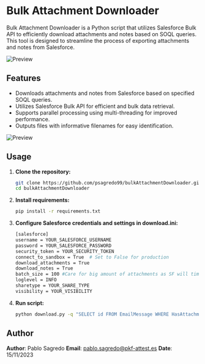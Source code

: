 # Bulk Attachment Downloader


Bulk Attachment Downloader is a Python script that utilizes Salesforce Bulk API to efficiently download attachments and notes based on SOQL queries. This tool is designed to streamline the process of exporting attachments and notes from Salesforce.

![Preview](https://github.com/psagredo99/bulkAttachmentDownloader/assets/72439144/e56c56fb-3987-4d1c-966e-015be401f0d3)

## Features

- Downloads attachments and notes from Salesforce based on specified SOQL queries.
- Utilizes Salesforce Bulk API for efficient and bulk data retrieval.
- Supports parallel processing using multi-threading for improved performance.
- Outputs files with informative filenames for easy identification.

![Preview](https://github.com/psagredo99/bulkAttachmentDownloader/assets/72439144/6cdba01b-4ed5-4d17-bf64-e657be20b452)

## Usage

1. **Clone the repository:**

   ```bash
   git clone https://github.com/psagredo99/bulkAttachmentDownloader.git
   cd bulkAttachmentDownloader
2. **Install requirements:**

   ```bash
   pip install -r requirements.txt
3. **Configure Salesforce credentials and settings in download.ini:**
   ```bash
   [salesforce]
   username = YOUR_SALESFORCE_USERNAME
   password = YOUR_SALESFORCE_PASSWORD
   security_token = YOUR_SECURITY_TOKEN
   connect_to_sandbox = True  # Set to False for production
   download_attachments = True
   download_notes = True
   batch_size = 100 #Care for big amount of attachments as SF will timeout F.E. 10k batch size
   loglevel = INFO
   sharetype = YOUR_SHARE_TYPE
   visibility = YOUR_VISIBILITY

4. **Run script:**

   ```bash
   python download.py -q "SELECT id FROM EmailMessage WHERE HasAttachment = true"
   

## Author

   **Author**: Pablo Sagredo
   **Email**: pablo.sagredo@pkf-attest.es
   **Date**: 15/11/2023
